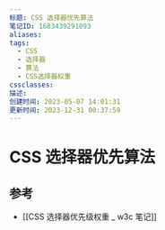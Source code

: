 ```yaml
---
标题: CSS 选择器优先算法
笔记ID: 1683439291093
aliases: 
tags:
  - CSS
  - 选择器
  - 算法
  - CSS选择器权重
cssclasses: 
描述: 
创建时间: 2023-05-07 14:01:31
更新时间: 2023-12-31 00:37:59
---
```


# CSS 选择器优先算法

## 参考

- [[CSS 选择器优先级权重 _ w3c 笔记]]
